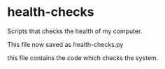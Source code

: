 # health-checks
Scripts that checks the health of my computer.

This file now saved as health-checks.py

this file contains the code which checks the system.
